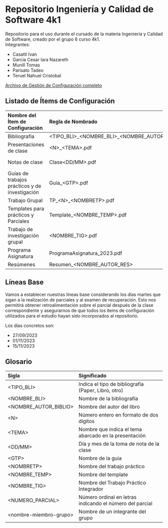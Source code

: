 # Repositorio Ingeniería y Calidad de Software 4k1
Repositorio para el uso durante el cursado de la materia Ingeniería y Calidad de Software, creado por el grupo 6 curso 4k1.  
Integrantes:
- Casatti Ivan
- Garcia Cesar Iara Nazareth
- Munill Tomas
- Parisato Tadeo
- Teruel Nahuel Cristobal

[Archivo de Gestión de Configuración completo](/Práctico/TP_04/TP_04_Herramientas%20de%20SCM.PDF)

## Listado de Ítems de Configuración
| Nombre del Ítem de Configuración                | Regla de Nombrado                                                     | Ubicación Física  |
| :---------------------------------------------- | :-------------------------------------------------------------------- | :------------ |
| Bibliografía                                    | &lt;TIPO_BLI&gt;\_&lt;NOMBRE_BLI&gt;\_&lt;NOMBRE_AUTOR_BIBLIO&gt;.pdf | /ISW2023/Teórico/Bibliografía  |
| Presentaciones de clase                         | &lt;N&gt;_&lt;TEMA&gt;.pdf                                            | /ISW2023/Teórico/Unidad_&lt;N&gt;/PresentacionesDeClases  |
| Notas de clase                                  | Clase&lt;DD/MM&gt;.pdf                                                | /ISW2023/Teórico/Unidad_&lt;N&gt;/TomaDeNotasDeClases/NotasDe&lt;nombre-miembro-grupo&gt;  |
| Guías de trabajos prácticos y de investigación  | Guia_&lt;GTP&gt;.pdf                                                  | /ISW2023/Práctico/GuíasDeTrabajoPracticos |
| Trabajo Grupal                                  | TP_&lt;N&gt;_&lt;NOMBRETP&gt;.pdf                                     | /ISW2023/Práctico/TP_&lt;N&gt;  |
| Templates para prácticos y Parciales            | Template_&lt;NOMBRE_TEMP&gt;.pdf                                      | /ISW2023/Práctico/TemplatesPrácticos  |
| Trabajo de investigación grupal                 | &lt;NOMBRE_TIG&gt;.pdf                                                | /ISW2023/Práctico/TIG_&lt;N&gt;  |
| Programa Asignatura                             | ProgramaAsignatura_2023.pdf                                           | /ISW2023/ReglasDeJuego  |
| Resúmenes                                       | Resumen_&lt;NOMBRE_AUTOR_RES&gt;                                      | /ISW2023/Resúmenes/&lt;NUMERO_PARCIAL&gt;Parcial  |

## Líneas Base 
Vamos a establecer nuestras líneas base considerando los días martes que sigan a la realización de parciales y al examen de recuperación. Esto nos permitirá obtener retroalimentación sobre el parcial después de la clase correspondiente y asegurarnos de que todos los ítems de configuración utilizados para el estudio hayan sido incorporados al repositorio.

Los días concretos son: 
- 27/09/2023
- 01/11/2023
- 15/11/2023

## Glosario
| Sigla                          | Significado  |
| :----------------------------- | :------------ |
| &lt;TIPO_BLI&gt;               | Indica el tipo de bibliografía (Paper, Libro, otro)  |
| &lt;NOMBRE_BLI&gt;             | Nombre de la bibliografía  |
| &lt;NOMBRE\_AUTOR\_BIBLIO&gt;  | Nombre del autor del libro  |
| &lt;N&gt;                      | Número entero en formato de dos dígitos  |
| &lt;TEMA&gt;                   | Nombre que indica el tema abarcado en la presentación  |
| &lt;DD/MM&gt;                  | Día y mes de la toma de nota de la clase  |
| &lt;GTP&gt;                    | Nombre de la guia  |
| &lt;NOMBRETP&gt;               | Nombre del trabajo práctico  |
| &lt;NOMBRE_TEMP&gt;            | Nombre del template  |
| &lt;NOMBRE_TIG&gt;             | Nombre del Trabajo Práctico Integrador  |
| &lt;NUMERO_PARCIAL&gt;         | Número ordinal en letras indicando el número del parcial   |
| &lt;nombre-miembro-grupo&gt;   | Nombre de un integrante del grupo  |

